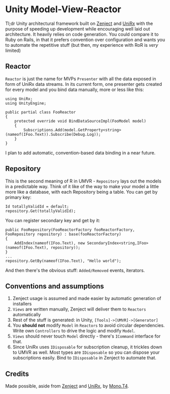 # Unity Model-View-Reactor

Tl;dr Unity architectural framework built on [Zenject](https://github.com/Mathijs-Bakker/Extenject) and [UniRx](https://github.com/neuecc/UniRx) with the purpose of speeding up development while encouraging well laid out architecture. It heavily relies on code generation. You could compare it to Ruby on Rails, in that it prefers convention over configuration and wants you to automate the repetitive stuff (but then, my experience with RoR is _very_ limited)

## Reactor
`Reactor` is just the name for MVPs `Presenter` with all the data exposed in form of UniRx data streams. In its current form, one presenter gets created for every model and you bind data manually, more or less like this:

```
using UniRx;
using UnityEngine;

public partial class FooReactor
{
	protected override void BindDataSourceImpl(FooModel model)
	{
		Subscriptions.Add(model.GetProperty<string>(nameof(IFoo.Text)).Subscribe(Debug.Log));
	}
}
```

I plan to add automatic, convention-based data binding in a near future.

## Repository
This is the second meaning of R in UMVR - `Repository` lays out the models in a predictable way. Think of it like of the way to make your model a little more like a database, with each Repository being a table.
You can get by primary key:
```
Id totallyValidId = default;
repository.Get(totallyValidId);
```

You can register secondary key and get by it:
```
public FooRepository(FooReactorFactory fooReactorFactory, FooRepository repository) : base(fooReactorFactory)
{
	AddIndex(nameof(IFoo.Text), new SecondaryIndex<string,IFoo>(nameof(IFoo.Text), repository));
}
...
repository.GetBy(nameof(IFoo.Text), "Hello world");
```

And then there's the obvious stuff: `Added/Removed` events, iterators.

## Conventions and assumptions

1. Zenject usage is assumed and made easier by automatic generation of installers
2. `Views` are written manually, Zenject will deliver them to `Reactors` automatically
3. Rest of the stuff is generated: in Unity, `[Tools]->[UMVR]->[Generator]`
4. You **should not** modify `Model` in `Reactors` to avoid circular dependencies. Write own `Controllers` to drive the logic and modify `Model`.
5. `Views` should never touch `Model` directly - there's `ICommand` interface for that.
6. Since UniRx uses `IDisposable` for subscription cleanup, it trickles down to UMVR as well. Most types are `IDisposable` so you can dispose your subscriptions easily. Bind to `IDisposable` in Zenject to automate that.

## Credits

Made possible, aside from [Zenject](https://github.com/Mathijs-Bakker/Extenject) and [UniRx](https://github.com/neuecc/UniRx), by [Mono.T4](https://github.com/mono/t4).